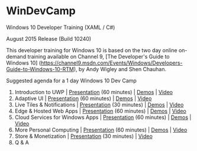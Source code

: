 # WinDevCamp
Windows 10 Developer Training (XAML / C#)

August 2015 Release (Build 10240)

This developer training for Windows 10 is based on the two day online on-demand training available on Channel 9, [The Developer's Guide to Windows 10] (https://channel9.msdn.com/Events/Windows/Developers-Guide-to-Windows-10-RTM), by Andy Wigley and Shen Chauhan.

Suggested agenda for a 1 day Windows 10 Dev Camp

1. Introduction to UWP | [Presentation](https://github.com/Windows-Readiness/WinDevCamp/blob/master/Presentation/01.%20Introduction%20to%20UWP/01-UWPOverview.pptx) \(60 minutes\) | [Demos](https://github.com/Windows-Readiness/WinDevCamp/tree/master/Presentation/01.%20Introduction%20to%20UWP/Demos) | [Video](https://channel9.msdn.com/Events/Windows/Developers-Guide-to-Windows-10-RTM/The-Universal-Windows-Platform)
2. Adaptive UI | [Presentation](https://github.com/Windows-Readiness/WinDevCamp/blob/master/Presentation/04.%20Adaptive%20UI/04-AdaptiveUI.pptx) \(60 minutes\) | [Demos](https://github.com/Windows-Readiness/WinDevCamp/tree/master/Presentation/04.%20Adaptive%20UI/Demos) | [Video](https://channel9.msdn.com/Events/Windows/Developers-Guide-to-Windows-10-RTM/Adaptive-UI)
3. Live Tiles & Notifications | [Presentation](https://github.com/Windows-Readiness/WinDevCamp/blob/master/Presentation/13.%20Live%20Tiles/13-LiveTilesNotifications.pptx) \(30 minutes\) | [Demos](https://github.com/Windows-Readiness/WinDevCamp/tree/master/Presentation/13.%20Live%20Tiles/Demos) | [Video](https://channel9.msdn.com/Events/Windows/Developers-Guide-to-Windows-10-RTM/Live-Tiles-Notifications-and-Action-Center)
4. Edge & Hosted Web Apps | [Presentation](https://github.com/Windows-Readiness/WinDevCamp/blob/master/Presentation/09.%20Web%20Platform%20in%20Windows/09-Edge%20%26%20Web%20Apps.PPTX) \(60 minutes\) | [Demos](https://github.com/Windows-Readiness/WinDevCamp/tree/master/Presentation/09.%20Web%20Platform%20in%20Windows/Demos) | [Video](https://channel9.msdn.com/Events/Windows/Developers-Guide-to-Windows-10-RTM/Microsoft-Web-Platform)
5. Cloud Services for Windows Apps | [Presentation](https://github.com/Windows-Readiness/WinDevCamp/blob/master/Presentation/12.%20Connecting%20to%20the%20Cloud/12-CloudIntegration.pptx) \(60 minutes\) | [Demos](https://github.com/Windows-Readiness/WinDevCamp/tree/master/Presentation/12.%20Connecting%20to%20the%20Cloud/Demos) | [Video](https://channel9.msdn.com/Events/Windows/Developers-Guide-to-Windows-10-RTM/Building-an-Azure-Backend)
6. More Personal Computing | [Presentation](https://github.com/Windows-Readiness/WinDevCamp/blob/master/Presentation/14.%20More%20Personal%20Computing/14-MorePersonalComputing.pptx) \(60 minutes\) | [Demos](https://github.com/Windows-Readiness/WinDevCamp/tree/master/Presentation/14.%20More%20Personal%20Computing/Demo) | [Video](https://channel9.msdn.com/Events/Windows/Developers-Guide-to-Windows-10-RTM/More-Personal-Computing)
7. Store & Monetization | [Presentation](https://github.com/Windows-Readiness/WinDevCamp/blob/master/Presentation/18.%20Store%20and%20Monetization/18-DevCenter.pptx) \(30 minutes\) | [Video](https://channel9.msdn.com/Events/Windows/Developers-Guide-to-Windows-10-RTM/Submitting-your-app-to-the-Store)
8. Q & A 
